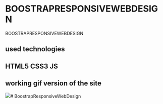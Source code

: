 <h1>BOOSTRAPRESPONSIVEWEBDESIGN</h1>

BOOSTRAPRESPONSIVEWEBDESIGN

<h2> used technologies <h2>

HTML5 CSS3 JS

<h2> working gif version of the site </h2>

![](ekran.gif)# BoostrapResponsiveWebDesign